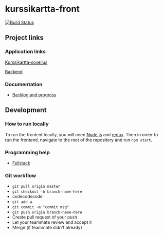 # kurssikartta-front

[![Build Status](https://travis-ci.org/kurssikartta-ohtuprojekti/kurssikartta-front.svg?branch=master)](https://travis-ci.org/kurssikartta-ohtuprojekti/kurssikartta-front)

## Project links

### Application links

[Kurssikartta-sovellus](https://kurssikartta.herokuapp.com/)

[Backend](https://github.com/kurssikartta-ohtuprojekti/kurssikartta-back)

### Documentation
* [Backlog and progress](https://docs.google.com/spreadsheets/d/1PXgQVgB_MMsUWzie6D0eFcQnCfmKfAFmBePvULNeHoE/edit#gid=422100513)

## Development

### How to run locally

To run the frontent locally, you will need [Node.js](https://nodejs.org/en/) and [redux](https://www.npmjs.com/package/redux). Then in order to run the frontend, navigate to the root of the repository and run `npm start`.

### Programming help

* [Fullstack](https://fullstackopen.github.io/)

### Git workflow

* `git pull origin master`
* `git checkout -b branch-name-here`
* codecodecode
* `git add a-`
* `git commit -m "commit msg"`
* `git push origin branch-name-here`
* Create pull request of your push
* Let your teammate review and accept it
* Merge (if teammate didn't already)

